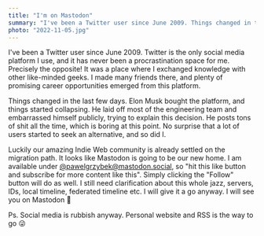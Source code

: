 ```yaml
---
title: "I'm on Mastodon"
summary: "I've been a Twitter user since June 2009. Things changed in the last few days. Elon Musk bought the platform, and things started collapsing. No surprise that a lot of users started to seek an alternative, and so did I."
photo: "2022-11-05.jpg"
---
```


I've been a Twitter user since June 2009. Twitter is the only social media platform I use, and it has never been a procrastination space for me. Precisely the opposite! It was a place where I exchanged knowledge with other like-minded geeks. I made many friends there, and plenty of promising career opportunities emerged from this platform.

Things changed in the last few days. Elon Musk bought the platform, and things started collapsing. He laid off most of the engineering team and embarrassed himself publicly, trying to explain this decision. He posts tons of shit all the time, which is boring at this point. No surprise that a lot of users started to seek an alternative, and so did I.

Luckily our amazing Indie Web community is already settled on the migration path. It looks like Mastodon is going to be our new home. I am available under [@pawelgrzybek@mastodon.social](https://mastodon.social/@pawelgrzybek), so "hit this like button and subscribe for more content like this". Simply clicking the "Follow" button will do as well. I still need clarification about this whole jazz, servers, IDs, local timeline, federated timeline etc. I will give it a go anyway. I will see you on Mastodon 👋 

Ps. Social media is rubbish anyway. Personal website and RSS is the way to go 😜
